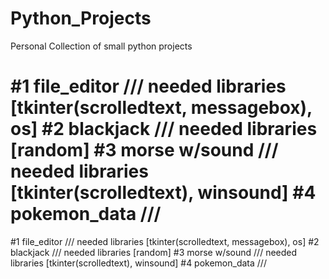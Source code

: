 # Python_Projects

Personal Collection of small python projects

#1 file_editor    ///   needed libraries [tkinter(scrolledtext, messagebox), os]
#2 blackjack      ///   needed libraries [random]
#3 morse w/sound  ///   needed libraries [tkinter(scrolledtext), winsound]
#4 pokemon_data   ///  
=======
#1 file_editor    ///   needed libraries [tkinter(scrolledtext, messagebox), os]
#2 blackjack      ///   needed libraries [random]
#3 morse w/sound  ///   needed libraries [tkinter(scrolledtext), winsound]
#4 pokemon_data   ///   

